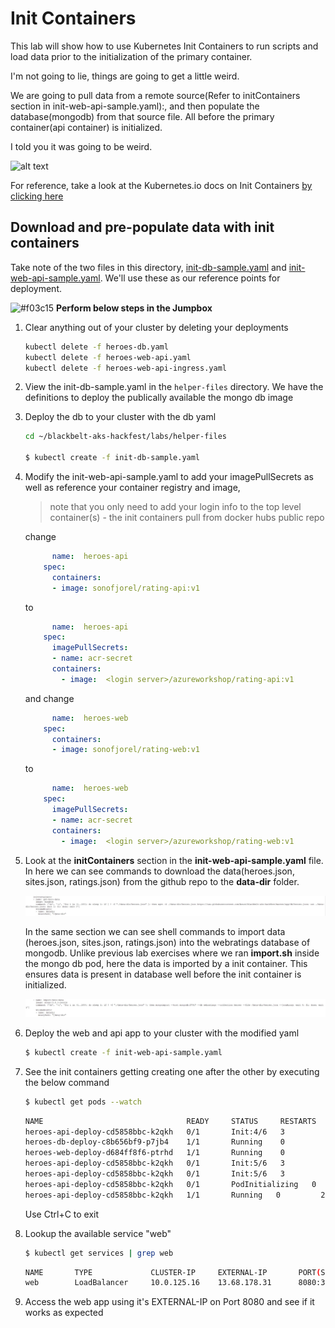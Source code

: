 # Init Containers

This lab will show how to use Kubernetes Init Containers to run scripts and load data prior to the initialization of the primary container.

I'm not going to lie, things are going to get a little weird.

We are going to pull data from a remote source(Refer to initContainers section in init-web-api-sample.yaml):, and then populate the database(mongodb) from that source file. All before the primary container(api container) is initialized.

I told you it was going to be weird.

![alt text](img/two-dragons.gif "a very convincing dragon")

For reference, take a look at the Kubernetes.io docs on Init Containers [ by clicking here ](https://kubernetes.io/docs/concepts/workloads/pods/init-containers/)

## Download and pre-populate data with init containers

Take note of the two files in this directory, [init-db-sample.yaml](init-db-sample.yaml) and [init-web-api-sample.yaml](init-web-api-sample.yaml). We'll use these as our reference points for deployment.

![#f03c15](https://placehold.it/15/f03c15/000000?text=+) **Perform below steps in the Jumpbox**

1. Clear anything out of your cluster by deleting your deployments

    ```bash
    kubectl delete -f heroes-db.yaml
    kubectl delete -f heroes-web-api.yaml
    kubectl delete -f heroes-web-api-ingress.yaml
    ```

2. View the init-db-sample.yaml in the `helper-files` directory. We have the definitions to deploy the publically available the mongo db image

3. Deploy the db to your cluster with the db yaml
    ```bash
    cd ~/blackbelt-aks-hackfest/labs/helper-files

    $ kubectl create -f init-db-sample.yaml
    ```
4. Modify the init-web-api-sample.yaml to add your imagePullSecrets as well as reference your container registry and image, 

    > note that you only need to add your login info to the top level container(s) - the init containers pull from docker hubs public repo

    change
    ```yaml
          name:  heroes-api
        spec:
          containers:
          - image: sonofjorel/rating-api:v1
    ```

    to

    ```yaml
          name:  heroes-api
        spec:
          imagePullSecrets:
          - name: acr-secret
          containers:
            - image:  <login server>/azureworkshop/rating-api:v1
    ```

    and change
    ```yaml
          name:  heroes-web
        spec:
          containers:
          - image: sonofjorel/rating-web:v1
    ```

    to
    
    ```yaml
          name:  heroes-web
        spec:
          imagePullSecrets:
          - name: acr-secret
          containers:
            - image:  <login server>/azureworkshop/rating-web:v1
    ```
5. Look at the **initContainers** section in the **init-web-api-sample.yaml** file. In here we can see commands to download the data(heroes.json, sites.json, ratings.json) from the github repo to the **data-dir** folder.

   ![Download json](img/initcontainerwget.JPG "Init Container download DB data")
   
   In the same section we can see shell commands to import data (heroes.json, sites.json, ratings.json) into the webratings database of mongodb. Unlike previous lab exercises where we ran **import.sh** inside the mongo db pod, here the data is imported by a init container. This ensures data is present in database well before the init container is initialized.
   
   ![Download json](img/initcontainerimport.JPG "Import Data into the database")

6. Deploy the web and api app to your cluster with the modified yaml
    ```bash
    $ kubectl create -f init-web-api-sample.yaml
    ```
    
7. See the init containers getting creating one after the other by executing the below command
    ```bash
    $ kubectl get pods --watch
    ```    
    ```bash
    NAME                                READY     STATUS     RESTARTS   AGE
    heroes-api-deploy-cd5858bbc-k2qkh   0/1       Init:4/6   3          18s
    heroes-db-deploy-c8b656bf9-p7jb4    1/1       Running    0          2m
    heroes-web-deploy-d684ff8f6-ptrhd   1/1       Running    0          18s
    heroes-api-deploy-cd5858bbc-k2qkh   0/1       Init:5/6   3         18s
    heroes-api-deploy-cd5858bbc-k2qkh   0/1       Init:5/6   3         19s
    heroes-api-deploy-cd5858bbc-k2qkh   0/1       PodInitializing   0         20s
    heroes-api-deploy-cd5858bbc-k2qkh   1/1       Running   0         22s
    ```  
    Use Ctrl+C to exit 
    
 8. Lookup the available service "web" 
    ```bash
    $ kubectl get services | grep web
    ```
    
    ```bash
    NAME       TYPE             CLUSTER-IP     EXTERNAL-IP       PORT(S)            AGE
    web        LoadBalancer     10.0.125.16    13.68.178.31      8080:31707/TCP     25m
    ```
 
 9. Access the web app using it's EXTERNAL-IP on Port 8080 and see if it works as expected 
